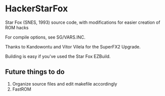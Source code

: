 # HackerStarFox
Star Fox (SNES, 1993) source code, with modifications for easier creation of ROM hacks 

For compile options, see SG/VARS.INC.

Thanks to Kandowontu and Vitor Vilela for the SuperFX2 Upgrade.

Building is easy if you've used the Star Fox EZBuild.

## Future things to do
1. Organize source files and edit makefile accordingly
2. FastROM
